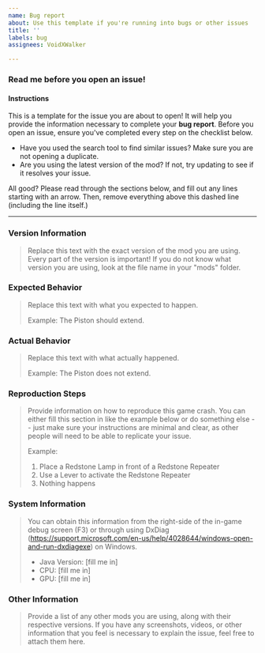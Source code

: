 ```yaml
---
name: Bug report
about: Use this template if you're running into bugs or other issues
title: ''
labels: bug
assignees: VoidXWalker

---
```


### Read me before you open an issue! ###

#### Instructions

This is a template for the issue you are about to open! It will help you provide the information necessary
to complete your **bug report**. Before you open an issue, ensure you've completed every step on the checklist below.

- Have you used the search tool to find similar issues? Make sure you are not opening a duplicate.
- Are you using the latest version of the mod? If not, try updating to see if it resolves your issue.

All good? Please read through the sections below, and fill out any lines starting with an arrow. Then, remove
everything above this dashed line (including the line itself.)

------------------------

### Version Information

> Replace this text with the exact version of the mod you are using. Every part of the version is important! If you
> do not know what version you are using, look at the file name in your "mods" folder.

### Expected Behavior

> Replace this text with what you expected to happen.
>
> Example: The Piston should extend.

### Actual Behavior

> Replace this text with what actually happened.
>
> Example: The Piston does not extend.

### Reproduction Steps

> Provide information on how to reproduce this game crash. You can either fill this section in like the example below
> or do something else -- just make sure your instructions are minimal and clear, as other people will need to be able
> to replicate your issue.
> 
> Example:
> 1. Place a Redstone Lamp in front of a Redstone Repeater
> 2. Use a Lever to activate the Redstone Repeater
> 3. Nothing happens

### System Information

> You can obtain this information from the right-side of the in-game debug screen (F3) or through using DxDiag
> (https://support.microsoft.com/en-us/help/4028644/windows-open-and-run-dxdiagexe) on Windows. 
> 
> - Java Version: [fill me in]
> - CPU: [fill me in]
> - GPU: [fill me in]

### Other Information

> Provide a list of any other mods you are using, along with their respective versions. If you have any screenshots,
> videos, or other information that you feel is necessary to explain the issue, feel free to attach them here.
